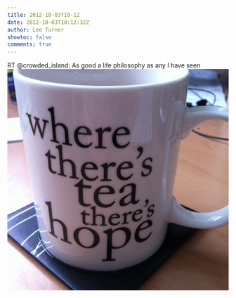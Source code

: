 ```yaml
---
title: 2012-10-03T10-12
date: 2012-10-03T10:12:32Z
author: Lee Turner
showtoc: false
comments: true
---
```


RT @crowded_island: As good a life philosophy as any I have seen ![](/img/x//253437372115587073-A4RdpLSCYAAZRNl.jpg)

